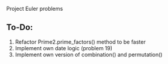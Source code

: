 Project Euler problems

## To-Do:
1. Refactor Prime2.prime_factors() method to be faster
2. Implement own date logic (problem 19)
3. Implement own version of combination() and permutation()